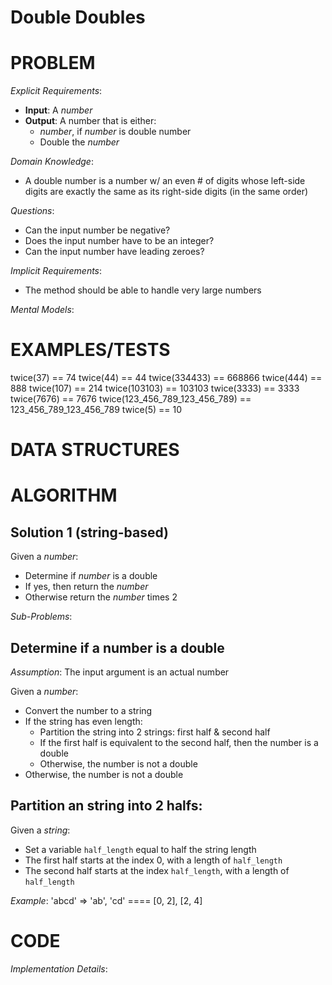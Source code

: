 # Double Doubles

# PROBLEM

*Explicit Requirements*:
- **Input**: A _number_
- **Output**: A number that is either:
  - _number_, if _number_ is double number
  - Double the _number_

*Domain Knowledge*:
- A double number is a number w/ an even # of digits whose left-side digits are exactly the same as its right-side digits (in the same order)

*Questions*:
- Can the input number be negative?
- Does the input number have to be an integer?
- Can the input number have leading zeroes?

*Implicit Requirements*:
- The method should be able to handle very large numbers

*Mental Models*:


# EXAMPLES/TESTS

twice(37) == 74
twice(44) == 44
twice(334433) == 668866
twice(444) == 888
twice(107) == 214
twice(103103) == 103103
twice(3333) == 3333
twice(7676) == 7676
twice(123_456_789_123_456_789) == 123_456_789_123_456_789
twice(5) == 10

# DATA STRUCTURES



# ALGORITHM

## Solution 1 (string-based)

Given a _number_:
- Determine if _number_ is a double
- If yes, then return the _number_
- Otherwise return the _number_ times 2

*Sub-Problems*:

## Determine if a number is a double

*Assumption*: The input argument is an actual number

Given a _number_:
- Convert the number to a string
- If the string has even length:
  - Partition the string into 2 strings: first half & second half
  - If the first half is equivalent to the second half, then the number is a double
  - Otherwise, the number is not a double
- Otherwise, the number is not a double

## Partition an string into 2 halfs:

Given a _string_:
- Set a variable `half_length` equal to half the string length
- The first half starts at the index 0, with a length of `half_length`
- The second half starts at the index `half_length`, with a length of `half_length`

*Example*: 'abcd' => 'ab', 'cd' ==== [0, 2], [2, 4]


# CODE

*Implementation Details*: